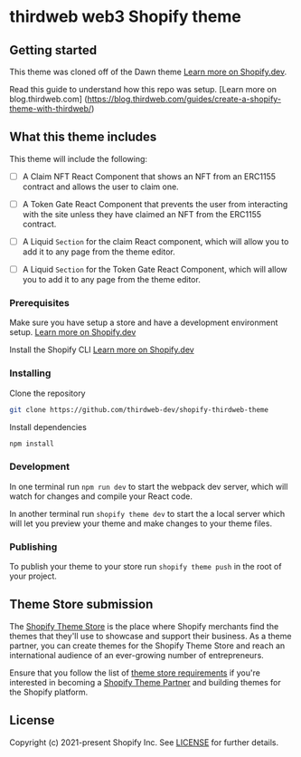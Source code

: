 # thirdweb web3 Shopify theme

## Getting started

This theme was cloned off of the Dawn theme [Learn more on Shopify.dev](https://shopify.dev/themes/getting-started/create).

Read this guide to understand how this repo was setup. [Learn more on blog.thirdweb.com] (https://blog.thirdweb.com/guides/create-a-shopify-theme-with-thirdweb/)

## What this theme includes

This theme will include the following:

- [ ] A Claim NFT React Component that shows an NFT from an ERC1155 contract and allows the user to claim one.
- [ ] A Token Gate React Component that prevents the user from interacting with the site unless they have claimed an NFT from the ERC1155 contract.

- [ ] A Liquid `Section` for the claim React component, which will allow you to add it to any page from the theme editor.
- [ ] A Liquid `Section` for the Token Gate React Component, which will allow you to add it to any page from the theme editor.

### Prerequisites

Make sure you have setup a store and have a development environment setup. [Learn more on Shopify.dev](https://shopify.dev/docs/themes/tools/development-stores)

Install the Shopify CLI [Learn more on Shopify.dev](https://shopify.dev/themes/tools/cli)

### Installing

Clone the repository

```bash
git clone https://github.com/thirdweb-dev/shopify-thirdweb-theme
```

Install dependencies

```bash
npm install
```

### Development

In one terminal run `npm run dev` to start the webpack dev server, which will watch for changes and compile your React code.

In another terminal run `shopify theme dev` to start the a local server which will let you preview your theme and make changes to your theme files.

### Publishing

To publish your theme to your store run `shopify theme push` in the root of your project.

## Theme Store submission

The [Shopify Theme Store](https://themes.shopify.com/) is the place where Shopify merchants find the themes that they'll use to showcase and support their business. As a theme partner, you can create themes for the Shopify Theme Store and reach an international audience of an ever-growing number of entrepreneurs.

Ensure that you follow the list of [theme store requirements](https://shopify.dev/themes/store/requirements) if you're interested in becoming a [Shopify Theme Partner](https://themes.shopify.com/services/themes/guidelines) and building themes for the Shopify platform.

## License

Copyright (c) 2021-present Shopify Inc. See [LICENSE](/LICENSE.md) for further details.
